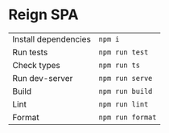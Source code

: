# Reign SPA

|                      |                  |
|----------------------|:-----------------|
| Install dependencies | `npm i`          |
| Run tests            | `npm run test`   |
| Check types          | `npm run ts`     |
| Run dev-server       | `npm run serve`  |
| Build                | `npm run build`  |
| Lint                 | `npm run lint`   |
| Format               | `npm run format` |
